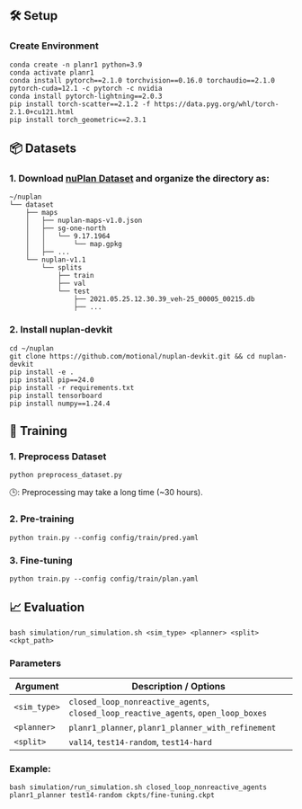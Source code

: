 ## 🛠️ Setup

### Create Environment
```
conda create -n planr1 python=3.9
conda activate planr1
conda install pytorch==2.1.0 torchvision==0.16.0 torchaudio==2.1.0 pytorch-cuda=12.1 -c pytorch -c nvidia
conda install pytorch-lightning==2.0.3
pip install torch-scatter==2.1.2 -f https://data.pyg.org/whl/torch-2.1.0+cu121.html
pip install torch_geometric==2.3.1
```

## 📦 Datasets

### 1. Download [nuPlan Dataset](https://nuplan-devkit.readthedocs.io/en/latest/dataset_setup.html) and organize the directory as:
```
~/nuplan
└── dataset
    ├── maps
    │   ├── nuplan-maps-v1.0.json
    │   ├── sg-one-north
    │   │   └── 9.17.1964
    │   │       └── map.gpkg
    │   ├── ...
    └── nuplan-v1.1
        └── splits
            ├── train
            ├── val
            └── test
                ├── 2021.05.25.12.30.39_veh-25_00005_00215.db
                ├── ...
```

### 2. Install nuplan-devkit
```
cd ~/nuplan
git clone https://github.com/motional/nuplan-devkit.git && cd nuplan-devkit
pip install -e .
pip install pip==24.0
pip install -r requirements.txt
pip install tensorboard
pip install numpy==1.24.4
```

## 🚀 Training

### 1. Preprocess Dataset
```
python preprocess_dataset.py
```
🕒: Preprocessing may take a long time (~30 hours).

### 2. Pre-training
```
python train.py --config config/train/pred.yaml
```
### 3. Fine-tuning
```
python train.py --config config/train/plan.yaml
```

## 📈 Evaluation
```
bash simulation/run_simulation.sh <sim_type> <planner> <split> <ckpt_path>
```
### Parameters

| Argument     | Description / Options                                                       |
|--------------|------------------------------------------------------------------------------|
| `<sim_type>` | `closed_loop_nonreactive_agents`, `closed_loop_reactive_agents`, `open_loop_boxes` |
| `<planner>`  | `planr1_planner`, `planr1_planner_with_refinement`                          |
| `<split>`    | `val14`, `test14-random`, `test14-hard`                                     |


### Example:
```
bash simulation/run_simulation.sh closed_loop_nonreactive_agents planr1_planner test14-random ckpts/fine-tuning.ckpt
```
